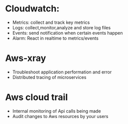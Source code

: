 # Cloudwatch:

* Metrics: collect and track key metrics
* Logs: collect,monitor,analyze and store log files
* Events:  send notification when certain events happen
* Alarm: React in realtime to metrics/events

# Aws-xray

* Troubleshoot application performation and error
* Distributed tracing of microservices

# Aws cloud trail

* Internal monitoring of Api calls being made
* Audit changes to Aws resources by your users

